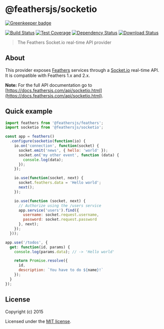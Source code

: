 # @feathersjs/socketio

[![Greenkeeper badge](https://badges.greenkeeper.io/feathersjs/socketio.svg)](https://greenkeeper.io/)

[![Build Status](https://travis-ci.org/feathersjs/socketio.png?branch=master)](https://travis-ci.org/feathersjs/socketio)
[![Test Coverage](https://codeclimate.com/github/feathersjs/socketio/badges/coverage.svg)](https://codeclimate.com/github/feathersjs/socketio/coverage)
[![Dependency Status](https://img.shields.io/david/feathersjs/socketio.svg?style=flat-square)](https://david-dm.org/feathersjs/socketio)
[![Download Status](https://img.shields.io/npm/dm/@feathersjs/socketio.svg?style=flat-square)](https://www.npmjs.com/package/@feathersjs/socketio)

> The Feathers Socket.io real-time API provider

## About

This provider exposes [Feathers](http://feathersjs.com) services through a [Socket.io](http://socket.io/) real-time API. It is compatible with Feathers 1.x and 2.x.

__Note:__ For the full API documentation go to [https://docs.feathersjs.com/api/socketio.html](https://docs.feathersjs.com/api/socketio.html).

## Quick example

```js
import feathers from '@feathersjs/feathers';
import socketio from '@feathersjs/socketio';

const app = feathers()
  .configure(socketio(function(io) {
    io.on('connection', function(socket) {
      socket.emit('news', { hello: 'world' });
      socket.on('my other event', function (data) {
        console.log(data);
      });
    });

    io.use(function(socket, next) {
      socket.feathers.data = 'Hello world';
      next();
    });

    io.use(function (socket, next) {
      // Authorize using the /users service
      app.service('users').find({
        username: socket.request.username,
        password: socket.request.password
      }, next);
    });
  }));

app.use('/todos', {
  get: function(id, params) {
    console.log(params.data); // -> 'Hello world'

    return Promise.resolve({
      id,
      description: `You have to do ${name}!`
    });
  }
});
```

## License

Copyright (c) 2015

Licensed under the [MIT license](LICENSE).
